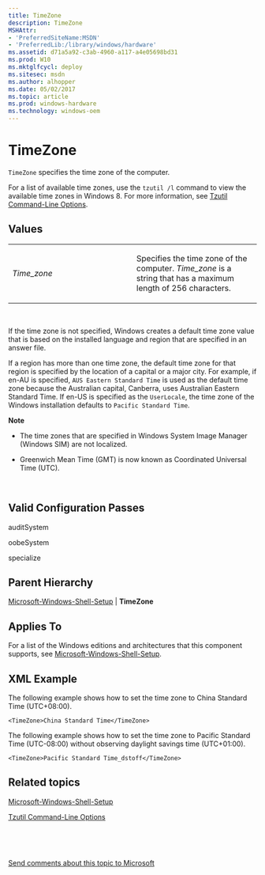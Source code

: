 ```yaml
---
title: TimeZone
description: TimeZone
MSHAttr:
- 'PreferredSiteName:MSDN'
- 'PreferredLib:/library/windows/hardware'
ms.assetid: d71a5a92-c3ab-4960-a117-a4e05698bd31
ms.prod: W10
ms.mktglfcycl: deploy
ms.sitesec: msdn
ms.author: alhopper
ms.date: 05/02/2017
ms.topic: article
ms.prod: windows-hardware
ms.technology: windows-oem
---
```


# TimeZone


`TimeZone` specifies the time zone of the computer.

For a list of available time zones, use the `tzutil /l` command to view the available time zones in Windows 8. For more information, see [Tzutil Command-Line Options](http://go.microsoft.com/fwlink/?LinkId=247423).

## Values


<table>
<colgroup>
<col width="50%" />
<col width="50%" />
</colgroup>
<tbody>
<tr class="odd">
<td><p><em>Time_zone</em></p></td>
<td><p>Specifies the time zone of the computer. <em>Time_zone</em> is a string that has a maximum length of 256 characters.</p></td>
</tr>
</tbody>
</table>

 

If the time zone is not specified, Windows creates a default time zone value that is based on the installed language and region that are specified in an answer file.

If a region has more than one time zone, the default time zone for that region is specified by the location of a capital or a major city. For example, if en-AU is specified, `AUS Eastern Standard Time` is used as the default time zone because the Australian capital, Canberra, uses Australian Eastern Standard Time. If en-US is specified as the `UserLocale`, the time zone of the Windows installation defaults to `Pacific Standard Time`.

**Note**  
-   The time zones that are specified in Windows System Image Manager (Windows SIM) are not localized.

-   Greenwich Mean Time (GMT) is now known as Coordinated Universal Time (UTC).

 

## Valid Configuration Passes


auditSystem

oobeSystem

specialize

## Parent Hierarchy


[Microsoft-Windows-Shell-Setup](microsoft-windows-shell-setup.md) | **TimeZone**

## Applies To


For a list of the Windows editions and architectures that this component supports, see [Microsoft-Windows-Shell-Setup](microsoft-windows-shell-setup.md).

## XML Example


The following example shows how to set the time zone to China Standard Time (UTC+08:00).

``` syntax
<TimeZone>China Standard Time</TimeZone>
```

The following example shows how to set the time zone to Pacific Standard Time (UTC-08:00) without observing daylight savings time (UTC+01:00).

``` syntax
<TimeZone>Pacific Standard Time_dstoff</TimeZone>
```

## Related topics


[Microsoft-Windows-Shell-Setup](microsoft-windows-shell-setup.md)

[Tzutil Command-Line Options](http://go.microsoft.com/fwlink/?LinkId=247423)

 

 

[Send comments about this topic to Microsoft](mailto:wsddocfb@microsoft.com?subject=Documentation%20feedback%20%5Bp_unattend\p_unattend%5D:%20TimeZone%20%20RELEASE:%20%2810/3/2016%29&body=%0A%0APRIVACY%20STATEMENT%0A%0AWe%20use%20your%20feedback%20to%20improve%20the%20documentation.%20We%20don't%20use%20your%20email%20address%20for%20any%20other%20purpose,%20and%20we'll%20remove%20your%20email%20address%20from%20our%20system%20after%20the%20issue%20that%20you're%20reporting%20is%20fixed.%20While%20we're%20working%20to%20fix%20this%20issue,%20we%20might%20send%20you%20an%20email%20message%20to%20ask%20for%20more%20info.%20Later,%20we%20might%20also%20send%20you%20an%20email%20message%20to%20let%20you%20know%20that%20we've%20addressed%20your%20feedback.%0A%0AFor%20more%20info%20about%20Microsoft's%20privacy%20policy,%20see%20http://privacy.microsoft.com/default.aspx. "Send comments about this topic to Microsoft")





